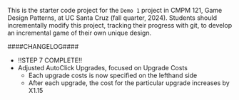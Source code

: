 This is the starter code project for the `Demo 1` project in CMPM 121, Game Design Patterns, at UC Santa Cruz (fall quarter, 2024). Students should incrementally modify this project, tracking their progress with git, to develop an incremental game of their own unique design.

####CHANGELOG####

- !!STEP 7 COMPLETE!!
- Adjusted AutoClick Upgrades, focused on Upgrade Costs
  - Each upgrade costs is now specified on the lefthand side
  - After each upgrade, the cost for the particular upgrade increases by X1.15
